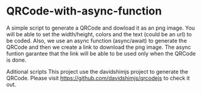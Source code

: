 # QRCode-with-async-function
 A simple script to generate a QRCode and dowload it as an png image. You will be able to set the width/height, colors and the text (could be an url) to be coded. Also, we use an async function (async/await) to generate the QRCode and then we create a link to download the png image. The async funtion garantee that the link will be able to be used only when the QRCode is done.

Aditional scripts
This project use the davidshimjs project to generate the QRCode. Please visit https://github.com/davidshimjs/qrcodejs to check it out.

